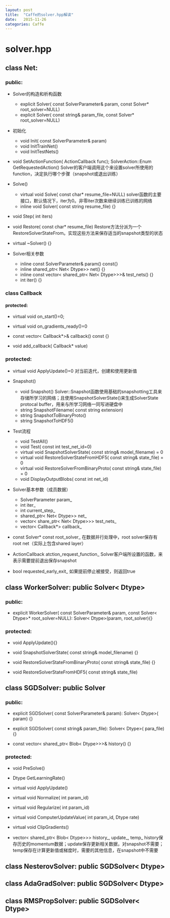 ```yaml
---
layout: post
title:  "Caffe的solver.hpp解读"
date:   2015-11-26
categories: Caffe
---
```


# solver.hpp

## class Net:

### public:

- Solver的构造和析构函数

    - explicit Solver( const SolverParameter& param, const Solver* root_solver=NULL)
    - explicit Solver( const string& param_file, const Solver* root_solver=NULL)

- 初始化

    - void Init( const SolverParameter& param)
    - void InitTrainNet()
    - void InitTestNets()

- void SetActionFunction( ActionCallback func); SolverAction::Enum GetRequestedAction()      Solver的客户端调用这个来设置solver所使用的function，决定执行哪个步骤（snapshot或退出训练）

- Solve()

    - virtual void Solve( const char* resume_file=NULL)     solver函数的主要接口，默认情况下，iter为0。非零iter次数来继续训练已训练的网络
    - inline void Solver( const string resume_file) {}
    
- void Step( int iters)

- void Restore( const char* resume_file)        Restore方法分派为一个RestoreSolverStateFrom。实现这些方法来保存适当的snapshot类型的状态

- virtual ~Solver() {}

- Solver相关参数

    - inline const SolverParameter& param() const{}
    - inline shared_ptr< Net< Dtype>> net() {}  
    - inline const vector< shared_ptr< Net< Dtype>>>& test_nets() {}
    - int iter() {}

### class Callback

#### protected:

- virtual void on_start()=0;

- virtual void on_gradients_ready()=0

- const vector< Callback\*>& callback() const {}

- void add_callback( Callback* value)

### protected:

- virtual void ApplyUpdate()=0      对当前迭代，创建和使用更新值

- Snapshot()

    - void Snapshot()       Solver::Snapshot函数使用基础的snapshotting工具来存储所学习的网络；且使用SnapshotSolverState()来生成SolverState protocal buffer，用来与所学习网络一同写进硬盘中
    - string SnapshotFilename( const string extension)
    - string SnapshotToBinaryProto()
    - string SnapshotToHDF5()

- Test流程

    - void TestAll()
    - void Test( const int test_net_id=0)
    - virtual void SnapshotSolverState( const string& model_filename) = 0
    - virtual void RestoreSolverStateFromHDF5( const string& state_file) = 0
    - virtual void RestoreSolverFromBinaryProto( const string& state_file) = 0
    - void DisplayOutputBlobs( const int net_id)

- Solver基本参数（成员数据）

    - SolverParameter param_
    - int iter_
    - int current_step_
    - shared_ptr< Net< Dtype>> net_
    - vector< share_ptr< Net< Dtype>>> test_nets_
    - vector< Callback*> callback_

- const Solver* const root_solver_      在数据并行处理中，root solver保存有root net（实际上包含shared layer）

- ActionCallback atction_request_function_      Solver客户端所设置的函数，来表示需要提前退出保存snapshot

- bool requested_early_exit_        如果提前停止被接受，则返回true

## class WorkerSolver: public Solver< Dtype>

### public:

- explicit WorkerSolver( const SolverParameter& param, const Solver< Dtype>\* root_solver=NULL): Solver< Dtype>(param, root_solver){}

### protected:

- void ApplyUpdate(){}

- void SnapshotSolverState( const string& model_filename) {}

- void RestoreSolverStateFromBinaryProto( const string& state_file) {}

- void RestoreSolverStateFromHDF5( const string& state_file)

## class SGDSolver: public Solver

### public:

- explicit SGDSolver( const SolverParameter& param): Solver< Dtype>( param) {}

- explicit SGDSolver( const string& param_file): Solver< Dtype>( para_file){}

- const vector< shared_ptr< Blob< Dtype>>>& history() {}

### protected:

- void PreSolve()

- Dtype GetLearningRate()

- virtual void ApplyUpdate()

- virtual void Normalize( int param_id)

- virtual void Regularize( int param_id)

- virtual void ComputerUpdateValue( int param_id, Dtype rate)

- virtual void ClipGradients()

- vector< shared_ptr< Blob< Dtype>>> history_, update_, temp_       history保存历史的momentum数据；update保存更新相关数据，对snapshot不需要；temp保存在计算更新值或梯度时，需要的其他信息，在snapshot中不需要

## class NesterovSolver: public SGDSolver< Dtype>

## class AdaGradSolver: public SGDSolver< Dtype>

## class RMSPropSolver: public SGDSolver< Dtype>
